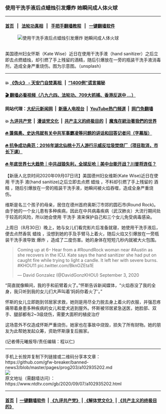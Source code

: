 ### 使用干洗手液后点蜡烛引发爆炸 她瞬间成人体火球
------------------------

#### [首页](https://github.com/gfw-breaker/banned-news3/blob/master/README.md) &nbsp;&nbsp;|&nbsp;&nbsp; [法轮功真相](https://github.com/begood0513/basic/blob/master/README.md)  &nbsp;&nbsp;|&nbsp;&nbsp; [手把手翻墙教程](https://github.com/gfw-breaker/guides/wiki)  &nbsp;&nbsp;|&nbsp;&nbsp; [一键翻墙软件](https://github.com/gfw-breaker/nogfw/blob/master/README.md)  



<div><div class="featured_image">
 <figure>
  <img alt="使用干洗手液后点蜡烛引发爆炸 她瞬间成人体火球" src="https://i.ntdtv.com/assets/uploads/2020/09/tetiana-shyshkina-2QD7-Pm27k4-unsplash-800x450.jpg"/>
 </figure><br/>
 <span class="caption">
  美国德州妇女怀斯（Kate Wise）近日在使用干洗手液（hand sanitizer）之后立即去点燃蜡烛，却引燃了手上残留的酒精，随后引爆放在一旁的瓶装干洗手液消毒剂，造成全身严重烧伤。图为示意图。（unsplash）
 </span>
</div>
</div><hr/>

#### 💥 [《伪火》 - 天安门自焚真相 ](http://141.164.51.119:10000/videos/blog/weihuo.html)&nbsp; |&nbsp; [“1400例”谎言揭秘  ](http://141.164.51.119:10000/videos/blog/jiexi1400.html)

#### [ 🎬  翻墙必看视频（八九六四、法轮功、709大抓捕、香港反送中 ...）](https://github.com/gfw-breaker/links/blob/master/banned.md)

#### 网站代理：[大纪元新闻网](http://167.172.10.89:10080/gb/) &nbsp;|&nbsp; [新唐人电视台](http://167.172.10.89:8808/gb/)  &nbsp;|&nbsp; [YouTube热门频道](http://158.247.203.241/youtube.html) &nbsp;|&nbsp; [网门免翻墙](http://158.247.203.241:11000/show.aspx?name=ogHome)

#### 💥 [九评共产党](http://141.164.51.119:10000/videos/res/jiuping/)&nbsp; |&nbsp; [漫谈党文化](http://141.164.51.119:10000/videos/res/mtdwh/)&nbsp; |&nbsp; [共产主义的终极目的](http://141.164.51.119:10000/videos/res/zjmd/)&nbsp; |&nbsp; [魔鬼在統治著我們的世界](http://141.164.51.119:10000/videos/res/TheSpecter/)  

#### [ 🔥  蓬佩奥、史达伟就有关中共军事霸凌等问题的讲话和回答记者问（字幕版）](http://141.164.51.119:10000/videos/news/pompeo7.html)

#### [ 🔥  抗争成功典范：2016年湖北仙桃十万人游行示威反垃圾焚烧厂（项目取消，市长下课）](http://141.164.51.119:10000/videos/news/xiantao.html)

#### [ 🔥  年底世界七大趋势｜中共战狼失利，全球反呛｜美中台能开战？川普将连任？](http://141.164.51.119:10000/videos/news/tanghao02.html)

<div><div class="post_content" itemprop="articleBody">
 <p>
  【新唐人北京时间2020年09月07日讯】美国德州妇女维斯(Kate Wise)近日在使用
  <ok href="https://www.ntdtv.com/gb/干洗手.htm">
   干洗手
  </ok>
  液(hand sanitize)之后立即去点燃
  <ok href="https://www.ntdtv.com/gb/蜡烛.htm">
   蜡烛
  </ok>
  ，不料却引燃了手上残留的
  <ok href="https://www.ntdtv.com/gb/酒精.htm">
   酒精
  </ok>
  ，随后引爆放在一旁的瓶装干洗手液，她瞬间被火焰吞噬，造成全身严重烧伤。
 </p>
 <p>
  维斯是名三个孩子的母亲，居住在德州首府奥斯汀市郊的圆石市(Round Rock)。由于她的一个女儿患有多种疾病，因此在中共病毒疾病（武汉肺炎）大流行期间处于较高的风险，所以她会使用
  <ok href="https://www.ntdtv.com/gb/干洗手.htm">
   干洗手
  </ok>
  液来保护自己和三个女儿免受病毒感染。
 </p>
 <p>
  上周日（8月30日）晚上，她与女儿们看完影片后准备就寝，她使用干洗手液后，便去点然香氛
  <ok href="https://www.ntdtv.com/gb/蜡烛.htm">
   蜡烛
  </ok>
  ，没想到她的手及手臂马上着火，随后火焰又引爆放在一旁瓶装干洗手液导致
  <ok href="https://www.ntdtv.com/gb/爆炸.htm">
   爆炸
  </ok>
  ，造成了二度伤害。她的身体在短短几秒内就被大火包围。
 </p>
 <blockquote class="twitter-tweet">
  <p dir="ltr" lang="en">
   Coming up at 6– Hear from a
   <ok href="https://twitter.com/hashtag/RoundRock?src=hash&amp;ref_src=twsrc%5Etfw">
    #RoundRock
   </ok>
   woman near
   <ok href="https://twitter.com/hashtag/Austin?src=hash&amp;ref_src=twsrc%5Etfw">
    #Austin
   </ok>
   as she recovers in the ICU. Kate says the hand sanitizer she had put on caught fire while trying to light a candle. It left her with severe burns.
   <ok href="https://twitter.com/hashtag/KHOU11?src=hash&amp;ref_src=twsrc%5Etfw">
    #KHOU11
   </ok>
   <ok href="https://t.co/BknOZEta1E">
    pic.twitter.com/BknOZEta1E
   </ok>
  </p>
  <p>
   — David Gonzalez (@DavidGonzKHOU)
   <ok href="https://twitter.com/DavidGonzKHOU/status/1301640658134937601?ref_src=twsrc%5Etfw">
    September 3, 2020
   </ok>
  </p>
 </blockquote>
 <p>
  <script async="" charset="utf-8" src="https://platform.twitter.com/widgets.js">
  </script>
 </p>
 <p>
  <p>
   “简直就像瞬间，我的手和前臂着火了。”怀斯告诉新闻媒体，“火焰吞没了我的全身，我只听到我的女儿们大声叫着‘妈妈你着火了’。”
  </p>
  <p>
   怀斯的女儿立即跑到邻居家求救，她则是用尽全力脱去身上着火的衣服，并强忍疼痛带着身患多种疾病的女儿和爱犬逃到屋外。怀斯被邻居紧急送医，她脸部、双手、腿部都有2~3级烧伤，需要大面积的植皮治疗
  </p>
  <p>
   这场意外不仅造成怀斯严重烧伤，她家也在事故中烧毁，损失了所有财物。她的朋友为此帮她发起众筹，资助怀斯康复后搬家。
  </p>
  <p>
   (记者傅元曦报导/责任编辑：程以仁)
  </p>
  <div class="single_ad">
  </div>
 </p>
</div>
</div>
<hr/>
手机上长按并复制下列链接或二维码分享本文章：<br/>
https://github.com/gfw-breaker/banned-news3/blob/master/pages/prog203/a102935202.md <br/>
<a href='https://github.com/gfw-breaker/banned-news3/blob/master/pages/prog203/a102935202.md'><img src='https://github.com/gfw-breaker/banned-news3/blob/master/pages/prog203/a102935202.md.png'/></a> <br/>
原文地址（需翻墙访问）：https://www.ntdtv.com/gb/2020/09/07/a102935202.html


------------------------
#### [首页](https://github.com/gfw-breaker/banned-news3/blob/master/README.md) &nbsp;|&nbsp; [一键翻墙软件](https://github.com/gfw-breaker/nogfw/blob/master/README.md) &nbsp;| [《九评共产党》](https://github.com/gfw-breaker/9ping.md/blob/master/README.md#九评之一评共产党是什么) | [《解体党文化》](https://github.com/gfw-breaker/jtdwh.md/blob/master/README.md) | [《共产主义的终极目的》](https://github.com/gfw-breaker/gczydzjmd.md/blob/master/README.md)


<img src='http://gfw-breaker.win/banned-news3/pages/prog203/a102935202.md' width='0px' height='0px'/>